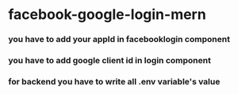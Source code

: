 # facebook-google-login-mern

### you have to add your appId in facebooklogin component

### you have to add google client id in login component

### for backend you have to write all .env variable's value
 
